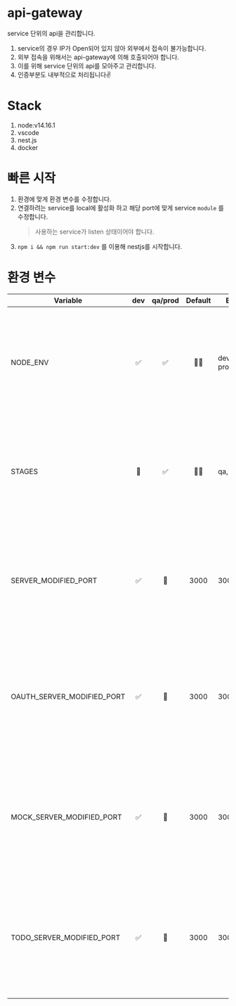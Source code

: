 # api-gateway

service 단위의 api을 관리합니다.

1. service의 경우 IP가 Open되어 있지 않아 외부에서 접속이 불가능합니다.
1. 외부 접속을 위해서는 api-gateway에 의해 호출되어야 합니다.
1. 이를 위해 service 단위의 api를 모아주고 관리합니다.
1. 인증부분도 내부적으로 처리됩니다✌️

# Stack

1. node:v14.16.1
1. vscode
1. nest.js
1. docker

# 빠른 시작

1. 환경에 맞게 환경 변수를 수정합니다.
1. 연결하려는 service를 local에 활성화 하고 해당 port에 맞게 service `module` 를 수정합니다.
   > 사용하는 service가 listen 상태이어야 합니다.
1. `npm i && npm run start:dev` 를 이용해 nestjs를 시작합니다.

# 환경 변수

| Variable                   | dev | qa/prod | Default | Example                 | Usage                                                                            |
| -------------------------- | :-: | :-----: | :-----: | ----------------------- | -------------------------------------------------------------------------------- |
| NODE_ENV                   | ✅  |   ✅    |   🤷‍♂️    | development, production | `NodeJS 실행 환경` 을 설정하는 값 nestjs가 실행전에 값이 있어야 합니다.          |
| STAGES                     | 🚫  |   ✅    |   🤷‍♂️    | qa, prod                | `k8s에서` 실행 환경에 맞는 svc를 연결 및 디버깅을 위해 사용되는 값입니다.        |
| SERVER_MODIFIED_PORT       | ✅  |   🚫    |  3000   | 3000                    | `NodeJS 실행환경` 에서 API 서비스의 Listen port를 설정하기 위한 값입니다.        |
| OAUTH_SERVER_MODIFIED_PORT | ✅  |   🚫    |  3000   | 3001                    | `NodeJS 실행환경` 에서 OAuth 인증 서비스의 Listen port를 설정하기 위한 값입니다. |
| MOCK_SERVER_MODIFIED_PORT  | ✅  |   🚫    |  3000   | 3002                    | `NodeJS 실행환경` 에서 Mock 서비스의 Listen port를 설정하기 위한 값입니다.       |
| TODO_SERVER_MODIFIED_PORT  | ✅  |   🚫    | 3000‍️  | 3003                    | `NodeJS 실행환경` 에서 Todo 서비스의 Listen port를 설정하기 위한 값입니다.       |
